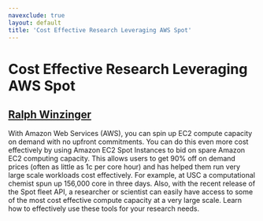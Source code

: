 ```yaml
---
navexclude: true
layout: default
title: 'Cost Effective Research Leveraging AWS Spot'
---
```


# Cost Effective Research Leveraging AWS Spot

## [Ralph Winzinger](../../speaker/XJHQVF/)

With Amazon Web Services (AWS), you can spin up EC2 compute capacity on demand with no upfront commitments. You can do this even more cost effectively by using Amazon EC2 Spot Instances to bid on spare Amazon EC2 computing capacity. This allows users to get 90% off on demand prices (often as little as 1c per core hour) and has helped them run very large scale workloads cost effectively. For example, at USC a computational chemist spun up 156,000 core in three days. Also, with the recent release of the Spot fleet API, a researcher or scientist can easily have access to some of the most cost effective compute capacity at a very large scale. Learn how to effectively use these tools for your research needs.